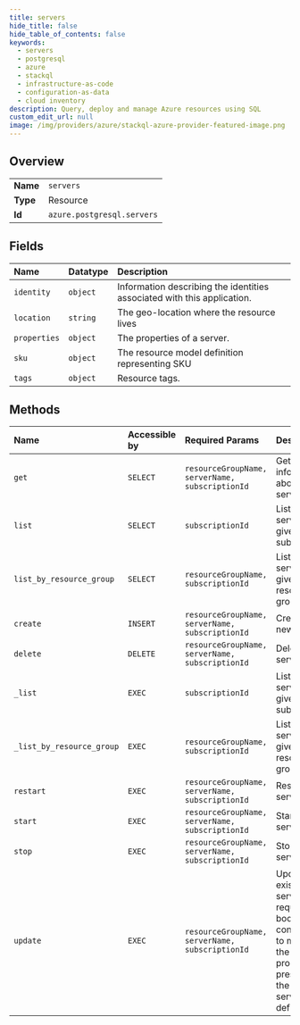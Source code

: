 ```yaml
---
title: servers
hide_title: false
hide_table_of_contents: false
keywords:
  - servers
  - postgresql
  - azure    
  - stackql
  - infrastructure-as-code
  - configuration-as-data
  - cloud inventory
description: Query, deploy and manage Azure resources using SQL
custom_edit_url: null
image: /img/providers/azure/stackql-azure-provider-featured-image.png
---
```

  
    

## Overview
<table><tbody>
<tr><td><b>Name</b></td><td><code>servers</code></td></tr>
<tr><td><b>Type</b></td><td>Resource</td></tr>
<tr><td><b>Id</b></td><td><code>azure.postgresql.servers</code></td></tr>
</tbody></table>

## Fields
| Name | Datatype | Description |
|:-----|:---------|:------------|
| `identity` | `object` | Information describing the identities associated with this application. |
| `location` | `string` | The geo-location where the resource lives |
| `properties` | `object` | The properties of a server. |
| `sku` | `object` | The resource model definition representing SKU |
| `tags` | `object` | Resource tags. |
## Methods
| Name | Accessible by | Required Params | Description |
|:-----|:--------------|:----------------|:------------|
| `get` | `SELECT` | `resourceGroupName, serverName, subscriptionId` | Gets information about a server. |
| `list` | `SELECT` | `subscriptionId` | List all the servers in a given subscription. |
| `list_by_resource_group` | `SELECT` | `resourceGroupName, subscriptionId` | List all the servers in a given resource group. |
| `create` | `INSERT` | `resourceGroupName, serverName, subscriptionId` | Creates a new server. |
| `delete` | `DELETE` | `resourceGroupName, serverName, subscriptionId` | Deletes a server. |
| `_list` | `EXEC` | `subscriptionId` | List all the servers in a given subscription. |
| `_list_by_resource_group` | `EXEC` | `resourceGroupName, subscriptionId` | List all the servers in a given resource group. |
| `restart` | `EXEC` | `resourceGroupName, serverName, subscriptionId` | Restarts a server. |
| `start` | `EXEC` | `resourceGroupName, serverName, subscriptionId` | Starts a server. |
| `stop` | `EXEC` | `resourceGroupName, serverName, subscriptionId` | Stops a server. |
| `update` | `EXEC` | `resourceGroupName, serverName, subscriptionId` | Updates an existing server. The request body can contain one to many of the properties present in the normal server definition. |
